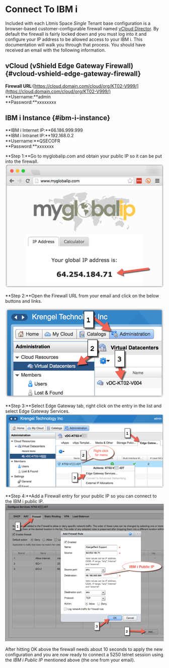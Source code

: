 # Connect To IBM i

Included with each Litmis Space _Single_ Tenant base configuration is a browser-based customer-configurable firewall named [vCloud Director](http://pubs.vmware.com/vcd-80/index.jsp). By default the firewall is fairly locked down and you must log into it and configure your IP address to be allowed access to your IBM i. This documentation will walk you through that process. You should have received an email with the following information.

## vCloud \(vShield Edge Gateway Firewall\) {#vcloud-vshield-edge-gateway-firewall}

**Firewall URL:**[https://cloud.domain.com/cloud/org/KT02-V999/](https://cloud.domain.com/cloud/org/KT02-V999/)  
**Username:**admin  
**Password:**xxxxxxxx

## IBM i Instance {#ibm-i-instance}

**IBM i Internet IP:**66.186.999.999  
**IBM i Intranet IP:**192.168.0.2  
**Username:**QSECOFR  
**Password:**xxxxxxx

**Step 1:**Go to myglobalip.com and obtain your public IP so it can be put into the firewall.  
![MyGlobalIP](../.gitbook/assets/firewall_myglobalip.png)

**Step 2:**Open the Firewall URL from your email and click on the below buttons and links.

![vCloud 1](../.gitbook/assets/firewall_vcloud1.png)

**Step 3:**Select Edge Gateway tab, right click on the entry in the list and select Edge Gateway Services.  
![vCloud 2](../.gitbook/assets/firewall_vcloud2.png)

**Step 4:**Add a Firewall entry for your public IP so you can connect to the IBM i public IP.  
![vCloud 3](../.gitbook/assets/firewall_vcloud3.png)

After hitting OK above the firewall needs about 10 seconds to apply the new configuration and you are now ready to connect a 5250 telnet session using the _IBM i Public IP_ mentioned above \(the one from your email\).

